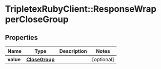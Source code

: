# TripletexRubyClient::ResponseWrapperCloseGroup

## Properties
Name | Type | Description | Notes
------------ | ------------- | ------------- | -------------
**value** | [**CloseGroup**](CloseGroup.md) |  | [optional] 


